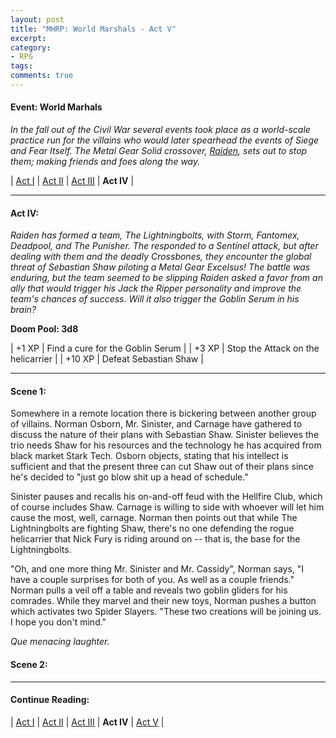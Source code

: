 ```yaml
---
layout: post
title: "MHRP: World Marshals - Act V"
excerpt:
category:
- RPG
tags:
comments: true
---
```


#### Event:  World Marhals

*In the fall out of the Civil War several events took place as a world-scale practice run for the villains who would later spearhead the events
of Siege and Fear Itself.  The Metal Gear Solid crossover,
[Raiden](https://docs.google.com/spreadsheets/d/1p-WQgYI7Ct9d_1YGmA7DXQ6TMRv-c2dUVo1vQdtRU7M/edit?usp=sharing), sets out to stop them; making
friends and foes along the way.*

| [Act I]() | [Act II]() | [Act III]() | **Act IV** |

-----

#### Act IV:

*Raiden has formed a team, The Lightningbolts, with Storm, Fantomex, Deadpool, and The Punisher.  The responded to a Sentinel attack, but after dealing
with them and the deadly Crossbones, they encounter the global threat of Sebastian Shaw piloting a Metal Gear Excelsus!  The battle was enduring, but the
team seemed to be slipping Raiden asked a favor from an ally that would trigger his Jack the Ripper personality and improve the team's chances of success.
Will it also trigger the Goblin Serum in his brain?*

**Doom Pool: 3d8**

| +1 XP | Find a cure for the Goblin Serum |
| +3 XP | Stop the Attack on the helicarrier |
| +10 XP | Defeat Sebastian Shaw |

-----

#### Scene 1:

Somewhere in a remote location there is bickering between another group of villains.  Norman Osborn, Mr. Sinister, and Carnage have gathered to discuss
the nature of their plans with Sebastian Shaw.  Sinister believes the trio needs Shaw for his resources and the technology he has acquired from black market
Stark Tech.  Osborn objects, stating that his intellect is sufficient and that the present three can cut Shaw out of their plans since he's decided to
"just go blow shit up a head of schedule."  

Sinister pauses and recalls his on-and-off feud with the Hellfire Club, which of course includes Shaw.  Carnage is willing to side with whoever will let him
cause the most, well, carnage.  Norman then points out that while The Lightningbolts are fighting Shaw, there's no one defending the rogue helicarrier that 
Nick Fury is riding around on -- that is, the base for the Lightningbolts.  

"Oh, and one more thing Mr. Sinister and Mr. Cassidy", Norman says, "I have a couple surprises for both of you.  As well as a couple friends."  Norman pulls
a veil off a table and reveals two goblin gliders for his comrades.  While they marvel and their new toys, Norman pushes a button which activates two Spider
Slayers.  "These two creations will be joining us.  I hope you don't mind."

*Que menacing laughter.*

#### Scene 2:


-----

#### Continue Reading:

| [Act I]() | [Act II]() | [Act III]() | **Act IV** | [Act V]() |
